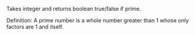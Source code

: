 Takes integer and returns boolean true/false if prime.

Definition:
  A prime number is a whole number greater than 1 whose only factors are 1 and itself.
